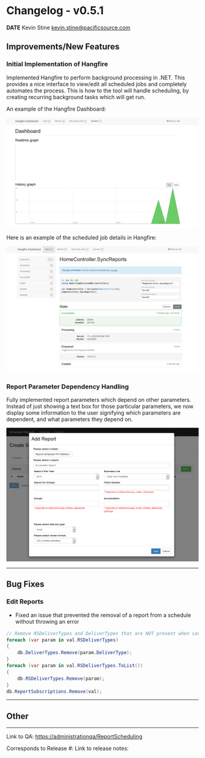 # Changelog - v0.5.1

**DATE** Kevin Stine <kevin.stine@pacificsource.com>

## Improvements/New Features

### Initial Implementation of Hangfire

Implemented Hangfire to perform background processing in .NET. This provides a nice interface to view/edit all
scheduled jobs and completely automates the process. This is how to the tool will handle scheduling, by creating
recurring background tasks which will get run.

An example of the Hangfire Dashboard:

![Hangfire Dashboard](Resources/HangfireDash.PNG)

Here is an example of the scheduled job details in Hangfire:

![Hangfire Job Details](Resources/HangfireJobDetails.PNG)

### Report Parameter Dependency Handling

Fully implemented report parameters which depend on other parameters. Instead of just showing a text box for those particular parameters,
we now display some information to the user signifying which parameters are dependent, and what parameters they depend on.

![Parameter Dependencies](Resources/ParamDependency.PNG)

___

## Bug Fixes

### Edit Reports

* Fixed an issue that prevented the removal of a report from a schedule without throwing an error

```csharp
// Remove RSDeliverTypes and DeliverTypes that are NOT present when saving
foreach (var param in val.RSDeliverTypes)
{
    db.DeliverTypes.Remove(param.DeliverType);
}
foreach (var param in val.RSDeliverTypes.ToList())
{
    db.RSDeliverTypes.Remove(param);
}
db.ReportSubscriptions.Remove(val);
```

___

## Other

___

Link to QA: <https://administrationqa/ReportScheduling>

Corresponds to Release *#*:
Link to release notes:
